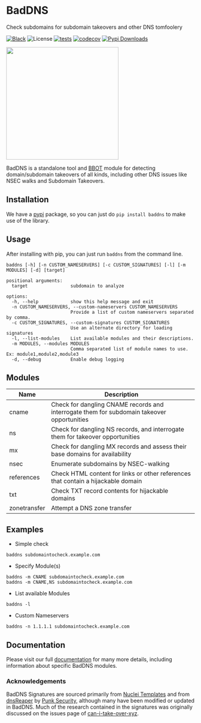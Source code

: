 # BadDNS
Check subdomains for subdomain takeovers and other DNS tomfoolery

[![Black](https://img.shields.io/badge/code%20style-black-000000.svg)](https://github.com/psf/black)
![License](https://img.shields.io/badge/license-GPLv3-f126ea.svg)
[![tests](https://github.com/blacklanternsecurity/baddns/actions/workflows/tests.yaml/badge.svg)](https://github.com/blacklanternsecurity/baddns/actions/workflows/tests.yaml)
[![codecov](https://codecov.io/gh/blacklanternsecurity/baddns/branch/main/graph/badge.svg)](https://codecov.io/gh/blacklanternsecurity/baddns)
[![Pypi Downloads](https://img.shields.io/pypi/dm/baddns)](https://pypi.org/project/baddns)

<p align="left"><img width="300" height="300" src="https://github.com/blacklanternsecurity/baddns/assets/24899338/2ca1fe25-e834-4df8-8b02-8bf8f60f6e31"></p>

BadDNS is a standalone tool and [BBOT](https://github.com/blacklanternsecurity/bbot) module for detecting domain/subdomain takeovers of all kinds, including other DNS issues like NSEC walks and Subdomain Takeovers. 

## Installation

We have a [pypi](https://pypi.org/project/baddns/) package, so you can just do `pip install baddns` to make use of the library.

## Usage 

After installing with pip, you can just run `baddns` from the command line.

```
baddns [-h] [-n CUSTOM_NAMESERVERS] [-c CUSTOM_SIGNATURES] [-l] [-m MODULES] [-d] [target]

positional arguments:
  target                subdomain to analyze

options:
  -h, --help            show this help message and exit
  -n CUSTOM_NAMESERVERS, --custom-nameservers CUSTOM_NAMESERVERS
                        Provide a list of custom nameservers separated by comma.
  -c CUSTOM_SIGNATURES, --custom-signatures CUSTOM_SIGNATURES
                        Use an alternate directory for loading signatures
  -l, --list-modules    List available modules and their descriptions.
  -m MODULES, --modules MODULES
                        Comma separated list of module names to use. Ex: module1,module2,module3
  -d, --debug           Enable debug logging

```
## Modules
|  Name      | Description |
| ----------- | ----------- |
| cname      | Check for dangling CNAME records and interrogate them for subdomain takeover opportunities |
| ns   | Check for dangling NS records, and interrogate them for takeover opportunities |
| mx   | Check for dangling MX records and assess their base domains for availability |
| nsec | Enumerate subdomains by NSEC-walking |
| references | Check HTML content for links or other references that contain a hijackable domain |
| txt | Check TXT record contents for hijackable domains |
| zonetransfer | Attempt a DNS zone transfer |

## Examples

* Simple check
```
baddns subdomaintocheck.example.com
```
* Specify Module(s)
```
baddns -m CNAME subdomaintocheck.example.com
baddns -m CNAME,NS subdomaintocheck.example.com
```
* List available Modules
```
baddns -l
```
* Custom Nameservers
```
baddns -n 1.1.1.1 subdomaintocheck.example.com
```
## Documentation 

Please visit our full [documentation](https://www.blacklanternsecurity.com/baddns) for many more details, including information about specific BadDNS modules.

### Acknowledgements

BadDNS Signatures are sourced primarily from [Nuclei Templates](https://github.com/projectdiscovery/nuclei-templates) and from [dnsReaper](https://github.com/punk-security/dnsReaper) by [Punk Security](https://punksecurity.co.uk/), although many have been modified or updated in BadDNS. Much of the research contained in the signatures was originally discussed on the issues page of [can-i-take-over-xyz](https://github.com/EdOverflow/can-i-take-over-xyz).
